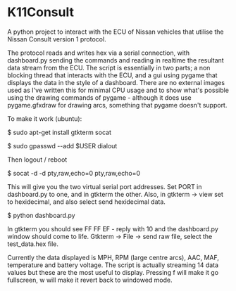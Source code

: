 K11Consult
==========

A python project to interact with the ECU of Nissan vehicles that utilise the Nissan Consult version 1 protocol.

The protocol reads and writes hex via a serial connection, with dashboard.py sending the commands and reading in realtime the resultant data stream from the ECU. The script is essentially in two parts; a non blocking thread that interacts with the ECU, and a gui using pygame that displays the data in the style of a dashboard. There are no external images used as I've written this for minimal CPU usage and to show what's possible using the drawing commands of pygame - although it does use pygame.gfxdraw for drawing arcs, something that pygame doesn't support.

To make it work (ubuntu):

$ sudo apt-get install gtkterm socat

$ sudo gpasswd --add $USER dialout

Then logout / reboot

$ socat -d -d pty,raw,echo=0 pty,raw,echo=0

This will give you the two virtual serial port addresses. Set PORT in dashboard.py to one, and in gtkterm the other. Also, in gtkterm -> view set to hexidecimal, and also select send hexidecimal data. 

$ python dashboard.py

In gtkterm you should see FF FF EF - reply with 10 and the dashboard.py window should come to life. Gtkterm -> File -> send raw file, select the test_data.hex file.

Currently the data displayed is MPH, RPM (large centre arcs), AAC, MAF, temperature and battery voltage. The script is actually streaming 14 data values but these are the most useful to display. Pressing f will make it go fullscreen, w will make it revert back to windowed mode.

